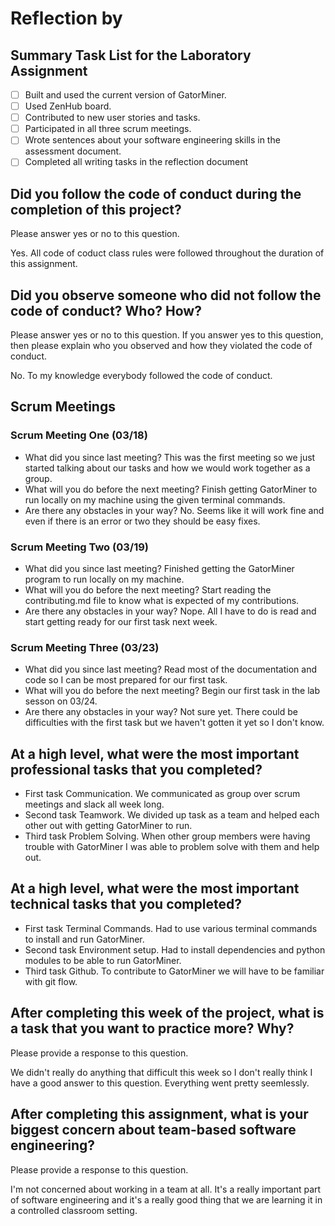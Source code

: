 # Reflection by

## Summary Task List for the Laboratory Assignment

- [ ] Built and used the current version of GatorMiner.
- [ ] Used ZenHub board.
- [ ] Contributed to new user stories and tasks.
- [ ] Participated in all three scrum meetings.
- [ ] Wrote sentences about your software engineering skills in the assessment document.
- [ ] Completed all writing tasks in the reflection document

## Did you follow the code of conduct during the completion of this project?

Please answer yes or no to this question.

Yes. All code of coduct class rules were followed throughout the duration of this assignment.

## Did you observe someone who did not follow the code of conduct? Who? How?

Please answer yes or no to this question. If you answer yes to this question,
then please explain who you observed and how they violated the code of conduct.

No. To my knowledge everybody followed the code of conduct.

## Scrum Meetings

### Scrum Meeting One (03/18)

- What did you since last meeting?
  This was the first meeting so we just started talking about our tasks and how we would work together as a group.
- What will you do before the next meeting?
  Finish getting GatorMiner to run locally on my machine using the given terminal commands.
- Are there any obstacles in your way?
  No. Seems like it will work fine and even if there is an error or two they should be easy fixes.

### Scrum Meeting Two (03/19)

- What did you since last meeting?
  Finished getting the GatorMiner program to run locally on my machine.
- What will you do before the next meeting?
  Start reading the contributing.md file to know what is expected of my contributions.
- Are there any obstacles in your way?
  Nope. All I have to do is read and start getting ready for our first task next week.

### Scrum Meeting Three (03/23)

- What did you since last meeting?
  Read most of the documentation and code so I can be most prepared for our first task.
- What will you do before the next meeting?
  Begin our first task in the lab sesson on 03/24.
- Are there any obstacles in your way?
  Not sure yet. There could be difficulties with the first task but we haven't gotten it yet so I don't know.

## At a high level, what were the most important professional tasks that you completed?

- First task
  Communication. We communicated as group over scrum meetings and slack all week long.
- Second task
  Teamwork. We divided up task as a team and helped each other out with getting GatorMiner to run.
- Third task
  Problem Solving. When other group members were having trouble with GatorMiner I was able to problem solve with them and help out.

## At a high level, what were the most important technical tasks that you completed?

- First task
  Terminal Commands. Had to use various terminal commands to install and run GatorMiner.
- Second task
  Environment setup. Had to install dependencies and python modules to be able to run GatorMiner.
- Third task
  Github. To contribute to GatorMiner we will have to be familiar with git flow.

## After completing this week of the project, what is a task that you want to practice more? Why?

Please provide a response to this question.

We didn't really do anything that difficult this week so I don't really think I have a good answer to this question. Everything went pretty seemlessly.

## After completing this assignment, what is your biggest concern about team-based software engineering?

Please provide a response to this question.

I'm not concerned about working in a team at all. It's a really important part of software engineering and it's a really good thing that we are learning it in a controlled classroom setting.
